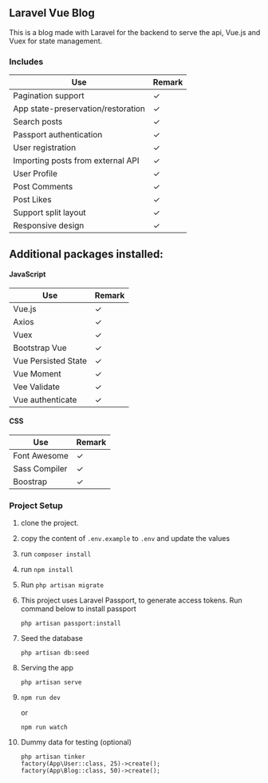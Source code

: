 ## Laravel Vue Blog
This is a blog made with Laravel for the backend to serve the api, Vue.js and Vuex for state management.

### Includes
| Use | Remark |
| --- | --- |
| Pagination support | ✓ |
| App state-preservation/restoration | ✓ |
| Search posts | ✓ |
| Passport authentication | ✓ |
| User registration | ✓ |
| Importing posts from external API | ✓ |
| User Profile | ✓ |
| Post Comments | ✓ |
| Post Likes | ✓ |
| Support split layout | ✓ |
| Responsive design | ✓ |

## Additional packages installed:

#### JavaScript
| Use | Remark |
| --- | --- |
| Vue.js | ✓ |
| Axios | ✓ |
| Vuex | ✓ |
| Bootstrap Vue | ✓ |
| Vue Persisted State | ✓ |
| Vue Moment | ✓ |
| Vee Validate | ✓ |
| Vue authenticate | ✓ |


#### CSS
| Use | Remark |
| --- | --- |
| Font Awesome | ✓ |
| Sass Compiler | ✓ |
| Boostrap | ✓ |


### Project Setup
1. clone the project.
2. copy the content of `.env.example` to `.env` and update the values
3. run `composer install`
4. run `npm install`
5. Run `php artisan migrate`
6. This project uses Laravel Passport, to generate access tokens. Run command below 
to install passport

    ```
    php artisan passport:install
    ```

7. Seed the database
    ```
    php artisan db:seed
    ```

8. Serving the app

    ```
    php artisan serve
    ```
    
9.  ```
    npm run dev
    ```
       
    or
       
    ```
    npm run watch
    ```

8. Dummy data for testing (optional)

    ```
    php artisan tinker
    factory(App\User::class, 25)->create();
    factory(App\Blog::class, 50)->create();
    ```